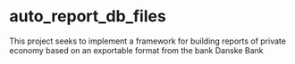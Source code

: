 # auto_report_db_files
This project seeks to implement a framework for building reports of private economy based on an exportable format from the bank Danske Bank
